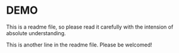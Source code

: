 # DEMO


This is a readme file, so please read it carefully with the intension of absolute understanding.


This is another line in the readme file. Please be welcomed!
